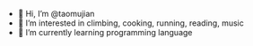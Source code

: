 - 👋 Hi, I’m @taomujian
- 👀 I’m interested in climbing, cooking, running, reading, music
- 🌱 I’m currently learning programming language

<!---
taomujian/taomujian is a ✨ special ✨ repository because its `README.md` (this file) appears on your GitHub profile.
You can click the Preview link to take a look at your changes.
--->

